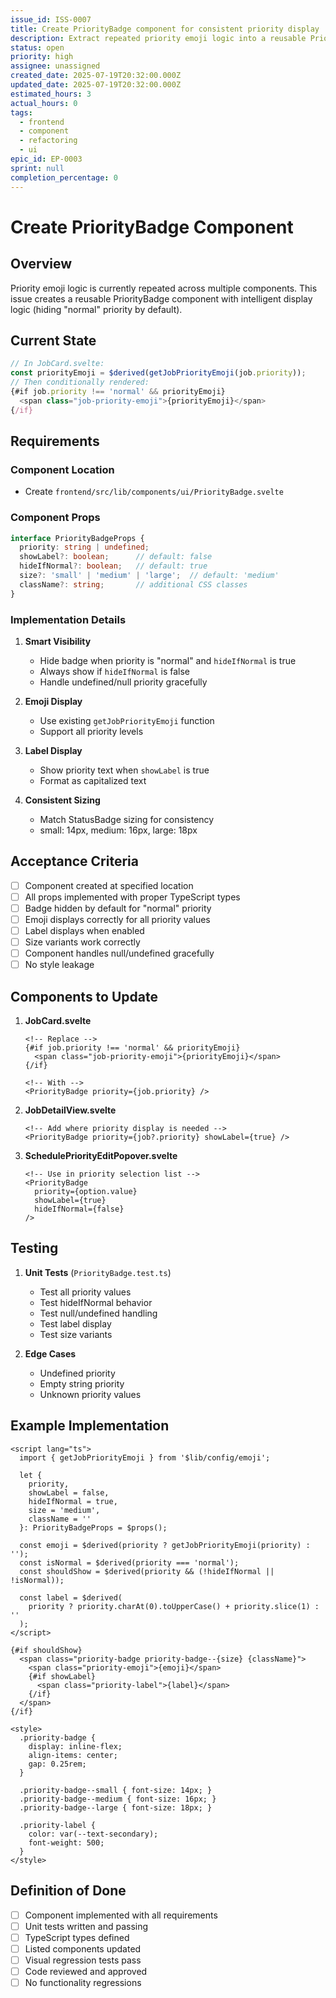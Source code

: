 ```yaml
---
issue_id: ISS-0007
title: Create PriorityBadge component for consistent priority display
description: Extract repeated priority emoji logic into a reusable PriorityBadge component with smart visibility handling
status: open
priority: high
assignee: unassigned
created_date: 2025-07-19T20:32:00.000Z
updated_date: 2025-07-19T20:32:00.000Z
estimated_hours: 3
actual_hours: 0
tags:
  - frontend
  - component
  - refactoring
  - ui
epic_id: EP-0003
sprint: null
completion_percentage: 0
---
```


# Create PriorityBadge Component

## Overview
Priority emoji logic is currently repeated across multiple components. This issue creates a reusable PriorityBadge component with intelligent display logic (hiding "normal" priority by default).

## Current State
```typescript
// In JobCard.svelte:
const priorityEmoji = $derived(getJobPriorityEmoji(job.priority));
// Then conditionally rendered:
{#if job.priority !== 'normal' && priorityEmoji}
  <span class="job-priority-emoji">{priorityEmoji}</span>
{/if}
```

## Requirements

### Component Location
- Create `frontend/src/lib/components/ui/PriorityBadge.svelte`

### Component Props
```typescript
interface PriorityBadgeProps {
  priority: string | undefined;
  showLabel?: boolean;      // default: false
  hideIfNormal?: boolean;   // default: true
  size?: 'small' | 'medium' | 'large';  // default: 'medium'
  className?: string;       // additional CSS classes
}
```

### Implementation Details

1. **Smart Visibility**
   - Hide badge when priority is "normal" and `hideIfNormal` is true
   - Always show if `hideIfNormal` is false
   - Handle undefined/null priority gracefully

2. **Emoji Display**
   - Use existing `getJobPriorityEmoji` function
   - Support all priority levels

3. **Label Display**
   - Show priority text when `showLabel` is true
   - Format as capitalized text

4. **Consistent Sizing**
   - Match StatusBadge sizing for consistency
   - small: 14px, medium: 16px, large: 18px

## Acceptance Criteria

- [ ] Component created at specified location
- [ ] All props implemented with proper TypeScript types
- [ ] Badge hidden by default for "normal" priority
- [ ] Emoji displays correctly for all priority values
- [ ] Label displays when enabled
- [ ] Size variants work correctly
- [ ] Component handles null/undefined gracefully
- [ ] No style leakage

## Components to Update

1. **JobCard.svelte**
   ```svelte
   <!-- Replace -->
   {#if job.priority !== 'normal' && priorityEmoji}
     <span class="job-priority-emoji">{priorityEmoji}</span>
   {/if}
   
   <!-- With -->
   <PriorityBadge priority={job.priority} />
   ```

2. **JobDetailView.svelte**
   ```svelte
   <!-- Add where priority display is needed -->
   <PriorityBadge priority={job?.priority} showLabel={true} />
   ```

3. **SchedulePriorityEditPopover.svelte**
   ```svelte
   <!-- Use in priority selection list -->
   <PriorityBadge 
     priority={option.value} 
     showLabel={true} 
     hideIfNormal={false} 
   />
   ```

## Testing

1. **Unit Tests** (`PriorityBadge.test.ts`)
   - Test all priority values
   - Test hideIfNormal behavior
   - Test null/undefined handling
   - Test label display
   - Test size variants

2. **Edge Cases**
   - Undefined priority
   - Empty string priority
   - Unknown priority values

## Example Implementation

```svelte
<script lang="ts">
  import { getJobPriorityEmoji } from '$lib/config/emoji';
  
  let {
    priority,
    showLabel = false,
    hideIfNormal = true,
    size = 'medium',
    className = ''
  }: PriorityBadgeProps = $props();
  
  const emoji = $derived(priority ? getJobPriorityEmoji(priority) : '');
  const isNormal = $derived(priority === 'normal');
  const shouldShow = $derived(priority && (!hideIfNormal || !isNormal));
  
  const label = $derived(
    priority ? priority.charAt(0).toUpperCase() + priority.slice(1) : ''
  );
</script>

{#if shouldShow}
  <span class="priority-badge priority-badge--{size} {className}">
    <span class="priority-emoji">{emoji}</span>
    {#if showLabel}
      <span class="priority-label">{label}</span>
    {/if}
  </span>
{/if}

<style>
  .priority-badge {
    display: inline-flex;
    align-items: center;
    gap: 0.25rem;
  }
  
  .priority-badge--small { font-size: 14px; }
  .priority-badge--medium { font-size: 16px; }
  .priority-badge--large { font-size: 18px; }
  
  .priority-label {
    color: var(--text-secondary);
    font-weight: 500;
  }
</style>
```

## Definition of Done

- [ ] Component implemented with all requirements
- [ ] Unit tests written and passing
- [ ] TypeScript types defined
- [ ] Listed components updated
- [ ] Visual regression tests pass
- [ ] Code reviewed and approved
- [ ] No functionality regressions